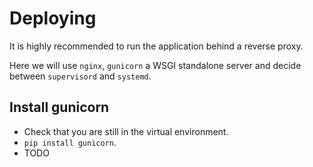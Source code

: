 # Deploying

It is highly recommended to run the application behind a reverse proxy.

Here we will use `nginx`, `gunicorn` a WSGI standalone server and decide between `supervisord` and `systemd`.

## Install gunicorn

* Check that you are still in the virtual environment.
* `pip install gunicorn`.
* TODO